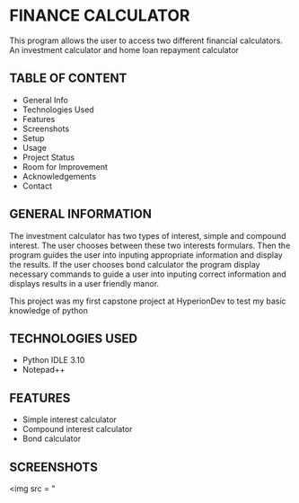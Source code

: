 # FINANCE CALCULATOR
This program allows the user to access two different financial calculators. An investment calculator and home loan repayment calculator
## TABLE OF CONTENT
* General Info 
* Technologies Used
* Features
* Screenshots
* Setup
* Usage
* Project Status
* Room for Improvement
* Acknowledgements
* Contact
## GENERAL INFORMATION
The investment calculator has two types of interest, simple and compound interest. The user chooses between these two interests formulars. Then the program guides the user into inputing appropriate information and display the results. If the user chooses bond calculator the program display necessary commands to guide a user into inputing correct information and displays results in a user friendly manor.

This project was my first capstone project at HyperionDev to test my basic knowledge of python
## TECHNOLOGIES USED
* Python IDLE 3.10
* Notepad++
## FEATURES
* Simple interest calculator
* Compound interest calculator
* Bond calculator
## SCREENSHOTS
<img src = "
